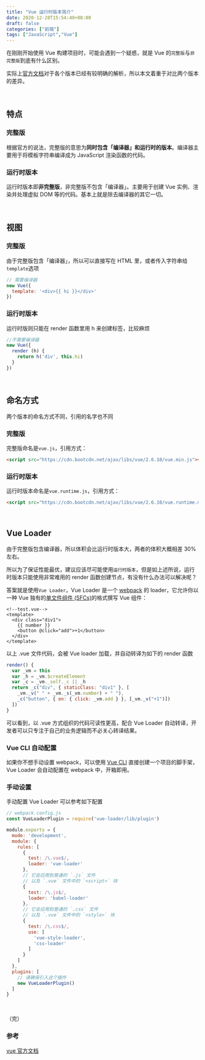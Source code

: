 ```yaml
---
title: "Vue 运行时版本简介"
date: 2020-12-28T15:54:49+08:00
draft: false
categories: ["前端"]
tags: ["JavaScript","Vue"]
---
```


在刚刚开始使用 Vue 构建项目时，可能会遇到一个疑惑，就是 Vue 的`完整版`与`非完整版`到底有什么区别。

实际上[官方文档](https://cn.vuejs.org/v2/guide/installation.html#%E5%AF%B9%E4%B8%8D%E5%90%8C%E6%9E%84%E5%BB%BA%E7%89%88%E6%9C%AC%E7%9A%84%E8%A7%A3%E9%87%8A)对于各个版本已经有较明确的解析，所以本文着重于对比两个版本的差异。

&nbsp;

## 特点

### 完整版

根据官方的说法，完整版的意思为**同时包含「编译器」和运行时的版本**。编译器主要用于将模板字符串编译成为 JavaScript 渲染函数的代码。

### 运行时版本

运行时版本即**非完整版**，非完整版不包含「编译器」。主要用于创建 Vue 实例、渲染并处理虚拟 DOM 等的代码。基本上就是除去编译器的其它一切。

&nbsp;

## 视图

### 完整版

由于完整版包含「编译器」，所以可以直接写在 HTML 里，或者传入字符串给`template`选项

```javascript
// 需要编译器
new Vue({
  template: '<div>{{ hi }}</div>'
})
```

### 运行时版本

运行时版则只能在 render 函数里用 h 来创建标签，比较麻烦

```javascript
//不需要编译器
new Vue({
  render (h) {
    return h('div', this.hi)
  }
})
```

&nbsp;

## 命名方式

两个版本的命名方式不同，引用的名字也不同

### 完整版

完整版命名是`vue.js`，引用方式：

```html
<script src="https://cdn.bootcdn.net/ajax/libs/vue/2.6.10/vue.min.js"></script>
```

### 运行时版本

运行时版本命名是`vue.runtime.js`，引用方式：

```html
<script src="https://cdn.bootcdn.net/ajax/libs/vue/2.6.10/vue.runtime.min.js"></script>
```

&nbsp;

## Vue Loader

由于完整版包含编译器，所以体积会比运行时版本大，两者的体积大概相差 30% 左右。

所以为了保证性能最优，建议应该尽可能使用`运行时版本`，但是如上述所说，运行时版本只能使用非常难用的 render 函数创建节点，有没有什么办法可以解决呢？

答案就是使用`Vue Loader`，Vue Loader 是一个 [webpack](https://webpack.js.org/) 的 loader，它允许你以一种 Vue 独有的[单文件组件 (SFCs)](https://vue-loader.vuejs.org/zh/spec.html)的格式撰写 Vue 组件：

```vue
<!--test.vue-->
<template>
  <div class="div1">
    {{ number }}
    <button @click="add">+1</button>
  </div>
</template>
```

以上 .vue 文件代码，会被 Vue loader 加载，并自动转译为如下的 render 函数

```javascript
render() {
  var _vm = this
  var _h = _vm.$createElement
  var _c = _vm._self._c || _h
  return _c("div", { staticClass: "div1" }, [
    _vm._v(" " + _vm._s(_vm.number) + " "),
    _c("button", { on: { click: _vm.add } }, [_vm._v("+1")])
  ])
}
```

可以看到，以 .vue 方式组织的代码可读性更高，配合 Vue Loader 自动转译，开发者可以只专注于自己的业务逻辑而不必关心转译结果。

### Vue CLI 自动配置

如果你不想手动设置 webpack，可以使用 [Vue CLI](https://github.com/vuejs/vue-cli) 直接创建一个项目的脚手架，Vue Loader 会自动配置在 webpack 中，开箱即用。

### 手动设置

手动配置 Vue Loader 可以参考如下配置

```javascript
// webpack.config.js
const VueLoaderPlugin = require('vue-loader/lib/plugin')

module.exports = {
  mode: 'development',
  module: {
    rules: [
      {
        test: /\.vue$/,
        loader: 'vue-loader'
      },
      // 它会应用到普通的 `.js` 文件
      // 以及 `.vue` 文件中的 `<script>` 块
      {
        test: /\.js$/,
        loader: 'babel-loader'
      },
      // 它会应用到普通的 `.css` 文件
      // 以及 `.vue` 文件中的 `<style>` 块
      {
        test: /\.css$/,
        use: [
          'vue-style-loader',
          'css-loader'
        ]
      }
    ]
  },
  plugins: [
    // 请确保引入这个插件
    new VueLoaderPlugin()
  ]
}
```

&nbsp;

（完）

### 参考

[vue 官方文档](https://cn.vuejs.org/v2/guide/installation.html)